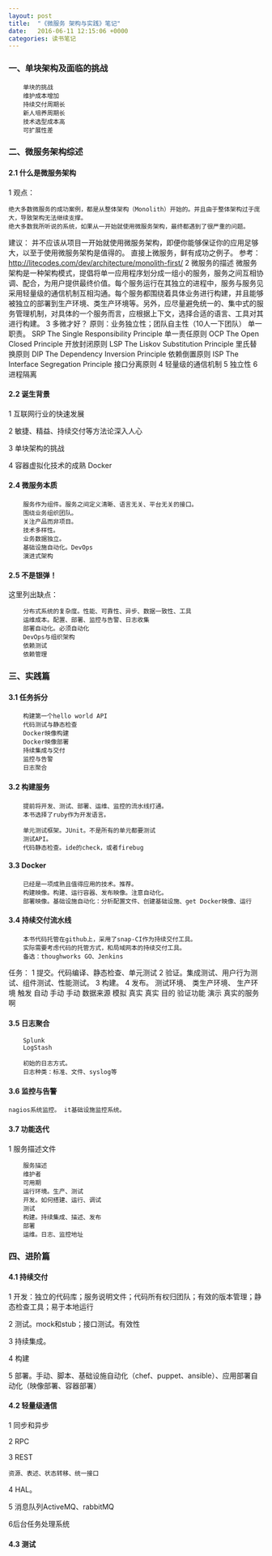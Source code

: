 ```yaml
---
layout: post
title:  "《微服务 架构与实践》笔记"
date:   2016-06-11 12:15:06 +0000
categories: 读书笔记 
---
```


### 一、单块架构及面临的挑战

        单块的挑战
        维护成本增加
        持续交付周期长
        新人培养周期长
        技术选型成本高
        可扩展性差
 

### 二、微服务架构综述

#### 2.1 什么是微服务架构

1 观点：

    绝大多数微服务的成功案例，都是从整体架构（Monolith）开始的。并且由于整体架构过于庞大，导致架构无法继续支撑。
    绝大多数我所听说的系统，如果从一开始就使用微服务架构，最终都遇到了很严重的问题。

建议：
    并不应该从项目一开始就使用微服务架构，即便你能够保证你的应用足够大，以至于使用微服务架构是值得的。
直接上微服务，鲜有成功之例子。
 参考：http://litecodes.com/dev/architecture/monolith-first/
2 微服务的描述
     微服务架构是一种架构模式，提倡将单一应用程序划分成一组小的服务，服务之间互相协调、配合，为用户提供最终价值。每个服务运行在其独立的进程中，服务与服务见采用轻量级的通信机制互相沟通。每个服务都围绕着具体业务进行构建，并且能够被独立的部署到生产环境、类生产环境等。另外，应尽量避免统一的、集中式的服务管理机制，对具体的一个服务而言，应根据上下文，选择合适的语言、工具对其进行构建。
3 多微才好？
    原则：业务独立性；团队自主性（10人一下团队）
    单一职责。
SRP	The Single Responsibility Principle 	单一责任原则
OCP	The Open Closed Principle	开放封闭原则
LSP	The Liskov Substitution Principle	里氏替换原则
DIP	The Dependency Inversion Principle	依赖倒置原则
ISP	The Interface Segregation Principle	接口分离原则
4 轻量级的通信机制
5 独立性
6 进程隔离

#### 2.2 诞生背景

1 互联网行业的快速发展

2 敏捷、精益、持续交付等方法论深入人心

3 单块架构的挑战

4 容器虚拟化技术的成熟 Docker

#### 2.4 微服务本质

        服务作为组件。服务之间定义清晰、语言无关、平台无关的接口。
        围绕业务组织团队。
        关注产品而非项目。
        技术多样性。
        业务数据独立。
        基础设施自动化。DevOps
        演进式架构

#### 2.5 不是银弹！

这里列出缺点：

        分布式系统的复杂度。性能、可靠性、异步、数据一致性、工具
        运维成本。配置、部署、监控与告警、日志收集
        部署自动化。必须自动化
        DevOps与组织架构
        依赖测试
        依赖管理  

### 三、实践篇

#### 3.1 任务拆分

        构建第一个hello world API
        代码测试与静态检查
        Docker映像构建
        Docker映像部署
        持续集成与交付
        监控与告警
        日志聚合

#### 3.2 构建服务

        提前将开发、测试、部署、运维、监控的流水线打通。
        本书选择了ruby作为开发语言。
        
        单元测试框架。JUnit。不是所有的单元都要测试
        测试API。
        代码静态检查。ide的check，或者firebug

#### 3.3 Docker

        已经是一项成熟且值得应用的技术。推荐。
        构建映像。构建、运行容器、发布映像。注意自动化。
        部署映像。基础设施自动化：分析配置文件、创建基础设施、get Docker映像、运行

#### 3.4 持续交付流水线

        本书代码托管在github上，采用了snap-CI作为持续交付工具。
        实际需要考虑代码的托管方式，和局域网本的持续交付工具。
        备选：thoughworks GO、Jenkins
任务：
            1 提交。代码编译、静态检查、单元测试
            2 验证。集成测试、用户行为测试、组件测试、性能测试。
            3 构建。
            4 发布。    测试环境、    类生产环境、    生产环境
        触发                自动            手动              手动
        数据来源        模拟            真实                真实
        目的            验证功能      演示                    真实的服务啊

#### 3.5 日志聚合

        Splunk
        LogStash
        
        初始的日志方式。
        日志种类：标准、文件、syslog等

#### 3.6 监控与告警

    nagios系统监控。 it基础设施监控系统。

#### 3.7 功能迭代

1 服务描述文件

        服务描述
        维护者
        可用期
        运行环境。生产、测试
        开发。如何搭建、运行、调试
        测试
        构建。持续集成、描述、发布
        部署
        运维。日志、监控地址    

### 四、进阶篇

#### 4.1 持续交付

1 开发：独立的代码库；服务说明文件；代码所有权归团队；有效的版本管理；静态检查工具；易于本地运行

2 测试。mock和stub；接口测试。有效性

3 持续集成。

4 构建

5 部署。手动、脚本、基础设施自动化（chef、puppet、ansible）、应用部署自动化（映像部署、容器部署）

#### 4.2 轻量级通信

1 同步和异步

2 RPC

3 REST

    资源、表述、状态转移、统一接口
4 HAL。

5 消息队列ActiveMQ、rabbitMQ

6后台任务处理系统

#### 4.3 测试
    